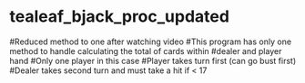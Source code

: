 # tealeaf_bjack_proc_updated
#Reduced method to one after watching video
#This program has only one method to handle calculating the total of cards within 
#dealer and player hand
#Only one player in this case
#Player takes turn first (can go bust first)
#Dealer takes second turn and must take a hit if < 17

